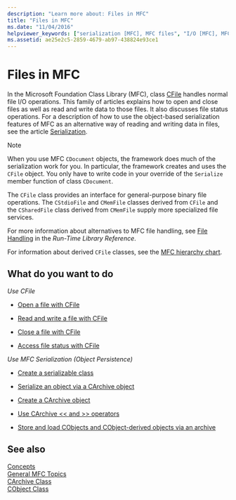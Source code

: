 ```yaml
---
description: "Learn more about: Files in MFC"
title: "Files in MFC"
ms.date: "11/04/2016"
helpviewer_keywords: ["serialization [MFC], MFC files", "I/O [MFC], MFC classes", "files [MFC], MFC", "files [MFC], serialization", "binary access, binary file operations in MFC", "file I/O classes [MFC]", "I/O [MFC]", "persistence [MFC]", "MFC, file operations", "files [MFC], manipulating", "binary access [MFC]"]
ms.assetid: ae25e2c5-2859-4679-ab97-438824e93ce1
---
```

# Files in MFC

In the Microsoft Foundation Class Library (MFC), class [CFile](reference/cfile-class.md) handles normal file I/O operations. This family of articles explains how to open and close files as well as read and write data to those files. It also discusses file status operations. For a description of how to use the object-based serialization features of MFC as an alternative way of reading and writing data in files, see the article [Serialization](serialization-in-mfc.md).

> [!NOTE]
> When you use MFC `CDocument` objects, the framework does much of the serialization work for you. In particular, the framework creates and uses the `CFile` object. You only have to write code in your override of the `Serialize` member function of class `CDocument`.

The `CFile` class provides an interface for general-purpose binary file operations. The `CStdioFile` and `CMemFile` classes derived from `CFile` and the `CSharedFile` class derived from `CMemFile` supply more specialized file services.

For more information about alternatives to MFC file handling, see [File Handling](../c-runtime-library/file-handling.md) in the *Run-Time Library Reference*.

For information about derived `CFile` classes, see the [MFC hierarchy chart](hierarchy-chart.md).

## What do you want to do

*Use CFile*

- [Open a file with CFile](opening-files.md)

- [Read and write a file with CFile](reading-and-writing-files.md)

- [Close a file with CFile](closing-files.md)

- [Access file status with CFile](accessing-file-status.md)

*Use MFC Serialization (Object Persistence)*

- [Create a serializable class](serialization-making-a-serializable-class.md)

- [Serialize an object via a CArchive object](serialization-serializing-an-object.md)

- [Create a CArchive object](two-ways-to-create-a-carchive-object.md)

- [Use CArchive <\< and >> operators](using-the-carchive-output-and-input-operators.md)

- [Store and load CObjects and CObject-derived objects via an archive](storing-and-loading-cobjects-via-an-archive.md)

## See also

[Concepts](mfc-concepts.md)<br/>
[General MFC Topics](general-mfc-topics.md)<br/>
[CArchive Class](reference/carchive-class.md)<br/>
[CObject Class](reference/cobject-class.md)
